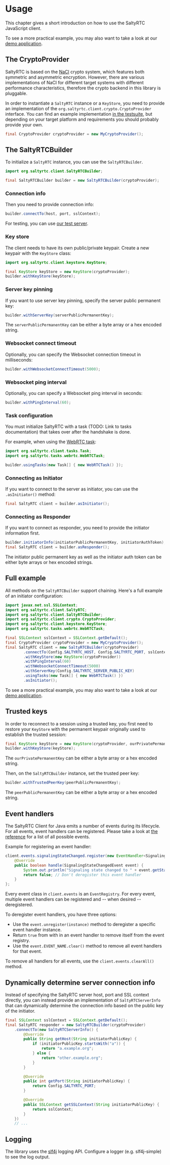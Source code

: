 # Usage

This chapter gives a short introduction on how to use the SaltyRTC JavaScript client.

To see a more practical example, you may also want to take a look at our [demo
application](https://github.com/saltyrtc/saltyrtc-demo).

## The CryptoProvider

SaltyRTC is based on the [NaCl](https://nacl.cr.yp.to/) crypto system, which
features both symmetric and asymmetric encryption. However, there are various
implementations of NaCl for different target systems with different performance
characteristics, therefore the crypto backend in this library is pluggable.

In order to instantiate a `SaltyRTC` instance or a `KeyStore`, you need to
provide an implementation of the `org.saltyrtc.client.crypto.CryptoProvider`
interface. You can find an example implementation
[in the testsuite](https://github.com/saltyrtc/saltyrtc-client-java/blob/master/src/test/java/org/saltyrtc/client/tests/LazysodiumCryptoInstance.java),
but depending on your target platform and requirements you should probably provide
your own.

```java
final CryptoProvider cryptoProvider = new MyCryptoProvider();
```

## The SaltyRTCBuilder

To initialize a `SaltyRTC` instance, you can use the `SaltyRTCBuilder`.

```java
import org.saltyrtc.client.SaltyRTCBuilder;

final SaltyRTCBuilder builder = new SaltyRTCBuilder(cryptoProvider);
```

### Connection info

Then you need to provide connection info:

```java
builder.connectTo(host, port, sslContext);
```

For testing, you can use [our test server](https://saltyrtc.org/pages/getting-started.html).

### Key store

The client needs to have its own public/private keypair. Create a new keypair
with the `KeyStore` class:

```java
import org.saltyrtc.client.keystore.KeyStore;

final KeyStore keyStore = new KeyStore(cryptoProvider);
builder.withKeyStore(keyStore);
```

### Server key pinning

If you want to use server key pinning, specify the server public permanent key:

```java
builder.withServerKey(serverPublicPermanentKey);
```

The `serverPublicPermanentKey` can be either a byte array or a hex encoded string.

### Websocket connect timeout

Optionally, you can specify the Websocket connection timeout in milliseconds:

```java
builder.withWebsocketConnectTimeout(5000);
```

### Websocket ping interval

Optionally, you can specify a Websocket ping interval in seconds:

```java
builder.withPingInterval(60);
```

### Task configuration

You must initialize SaltyRTC with a task (TODO: Link to tasks documentation)
that takes over after the handshake is done.

For example, when using the [WebRTC task](https://github.com/saltyrtc/saltyrtc-task-webrtc-java):

```java
import org.saltyrtc.client.tasks.Task;
import org.saltyrtc.tasks.webrtc.WebRTCTask;

builder.usingTasks(new Task[] { new WebRTCTask() });
```

### Connecting as Initiator

If you want to connect to the server as initiator, you can use the `.asInitiator()` method:

```java
final SaltyRTC client = builder.asInitiator();
```

### Connecting as Responder

If you want to connect as responder, you need to provide the initiator information first.

```java
builder.initiatorInfo(initiatorPublicPermanentKey, initiatorAuthToken);
final SaltyRTC client = builder.asResponder();
```

The initiator public permanent key as well as the initiator auth token can be
either byte arrays or hex encoded strings.

## Full example

All methods on the `SaltyRTCBuilder` support chaining. Here's a full example of an initiator configuration:

```java
import javax.net.ssl.SSLContext;
import org.saltyrtc.client.SaltyRTC;
import org.saltyrtc.client.SaltyRTCBuilder;
import org.saltyrtc.client.crypto.CryptoProvider;
import org.saltyrtc.client.keystore.KeyStore;
import org.saltyrtc.tasks.webrtc.WebRTCTask;

final SSLContext sslContext = SSLContext.getDefault();
final CryptoProvider cryptoProvider = new MyCryptoProvider();
final SaltyRTC client = new SaltyRTCBuilder(cryptoProvider)
        .connectTo(Config.SALTYRTC_HOST, Config.SALTYRTC_PORT, sslContext)
        .withKeyStore(new KeyStore(cryptoProvider))
        .withPingInterval(60)
        .withWebsocketConnectTimeout(5000)
        .withServerKey(Config.SALTYRTC_SERVER_PUBLIC_KEY)
        .usingTasks(new Task[] { new WebRTCTask() })
        .asInitiator();
```

To see a more practical example, you may also want to take a look at our
[demo application](https://github.com/saltyrtc/saltyrtc-demo).

## Trusted keys

In order to reconnect to a session using a trusted key, you first need to
restore your `KeyStore` with the permanent keypair originally used to establish
the trusted session:

```java
final KeyStore keyStore = new KeyStore(cryptoProvider, ourPrivatePermanentKey);
builder.withKeyStore(keyStore);
```

The `ourPrivatePermanentKey` can be either a byte array or a hex encoded string.

Then, on the `SaltyRTCBuilder` instance, set the trusted peer key:

```java
builder.withTrustedPeerKey(peerPublicPermanentKey);
```

The `peerPublicPermanentKey` can be either a byte array or a hex encoded string.

## Event handlers

The SaltyRTC Client for Java emits a number of events during its lifecycle.
For all events, event handlers can be registered. Please take a look at
[the reference](reference/) for a list of all possible events.

Example for registering an event handler:

```java
client.events.signalingStateChanged.register(new EventHandler<SignalingStateChangedEvent>() {
    @Override
    public boolean handle(SignalingStateChangedEvent event) {
        System.out.println("Signaling state changed to " + event.getState().name());
        return false; // Don't deregister this event handler
    }
};
```

Every event class in `client.events` is an `EventRegistry`. For every event,
multiple event handlers can be registered and -- when desired --
deregistered.

To deregister event handlers, you have three options:

* Use the `event.unregister(instance)` method to deregister a specific
  event handler instance.
* Return `true` from with in an event handler to remove itself from the
  event registry.
* Use the `event.EVENT_NAME.clear()` method to remove all event handlers
  for that event.

To remove all handlers for all events, use the `client.events.clearAll()`
method.

## Dynamically determine server connection info

Instead of specifying the SaltyRTC server host, port and SSL context directly,
you can instead provide an implementation of `SaltyRTCServerInfo` that can
dynamically determine the connection info based on the public key of the
initiator.

```java
final SSLContext sslContext = SSLContext.getDefault();
final SaltyRTC responder = new SaltyRTCBuilder(cryptoProvider)
    .connectTo(new SaltyRTCServerInfo() {
        @Override
        public String getHost(String initiatorPublicKey) {
            if (initiatorPublicKey.startsWith("a")) {
                return "a.example.org";
            } else {
                return "other.example.org";
            }
        }

        @Override
        public int getPort(String initiatorPublicKey) {
            return Config.SALTYRTC_PORT;
        }

        @Override
        public SSLContext getSSLContext(String initiatorPublicKey) {
            return sslContext;
        }
    })
    // ...
```

## Logging

The library uses the [slf4j](https://www.slf4j.org/) logging API. Configure
a logger (e.g. slf4j-simple) to see the log output.
